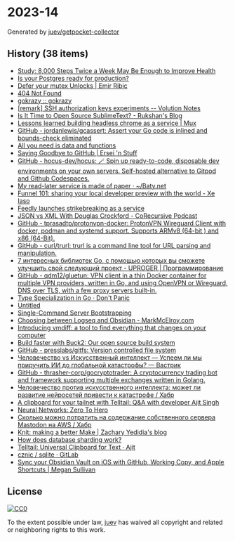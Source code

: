 # 2023-14

Generated by [juev/getpocket-collector](https://github.com/juev/getpocket-collector)

## History (38 items)

- [Study: 8,000 Steps Twice a Week May Be Enough to Improve Health](https://www.prevention.com/health/a43453914/8000-steps-walking-for-health-study/)
- [Is your Postgres ready for production?](https://www.crunchydata.com/blog/is-your-postgres-ready-for-production)
- [Defer your mutex Unlocks | Emir Ribic](https://www.ribice.ba/defer-mutex-unlocks/)
- [404 Not Found](https://susam.net/maze/mastering-emacs-together.html)
- [gokrazy :: gokrazy](https://gokrazy.org)
- [[remark] SSH authorization keys experiments -- Volution Notes](https://notes.volution.ro/v1/2023/04/remarks/eb5109f6/)
- [Is It Time to Open Source SublimeText? - Rukshan's Blog](https://ruky.me/2023/03/30/is-it-time-to-open-source-sublimetext/)
- [Lessons learned building headless chrome as a service | Mux](https://www.mux.com/blog/lessons-learned-building-headless-chrome-as-a-service)
- [GitHub - jordanlewis/gcassert: Assert your Go code is inlined and bounds-check eliminated](https://github.com/jordanlewis/gcassert)
- [All you need is data and functions](https://mckayla.blog/posts/all-you-need-is-data-and-functions.html)
- [Saying Goodbye to GitHub | Ersei 'n Stuff](https://ersei.net/en/blog/bye-bye-github)
- [GitHub - hocus-dev/hocus: 🪄 Spin up ready-to-code, disposable dev environments on your own servers. Self-hosted alternative to Gitpod and Github Codespaces.](https://github.com/hocus-dev/hocus)
- [My read-later service is made of paper · ~/Baty.net](https://baty.net/2023/my-read-later-service-is-made-of-paper/)
- [Funnel 101: sharing your local developer preview with the world - Xe Iaso](https://xeiaso.net/blog/tailscale-funnel-101)
- [Feedly launches strikebreaking as a service](https://newsletter.mollywhite.net/p/feedly-launches-strikebreaking-as)
- [JSON vs XML With Douglas Crockford - CoRecursive Podcast](https://corecursive.com/json-vs-xml-douglas-crockford/)
- [GitHub - tprasadtp/protonvpn-docker: ProtonVPN Wireguard Client with docker, podman and systemd support. Supports ARMv8 (64-bit ) and x86 (64-Bit).](https://github.com/tprasadtp/protonvpn-docker)
- [GitHub - curl/trurl: trurl is a command line tool for URL parsing and manipulation.](https://github.com/curl/trurl)
- [7 интересных библиотек Go, с помощью которых вы сможете улучшить свой следующий проект - UPROGER | Программирование](https://uproger.com/7-bibliotek-go-s-pomoshhyu-kotoryh-vy-uluchshit-proekt/)
- [GitHub - qdm12/gluetun: VPN client in a thin Docker container for multiple VPN providers, written in Go, and using OpenVPN or Wireguard, DNS over TLS, with a few proxy servers built-in.](https://github.com/qdm12/gluetun)
- [Type Specialization in Go · Don't Panic](https://commaok.xyz/post/type_specialization/)
- [Untitled](https://strongboxsafe.com/updates/the-most-secure-password-manager-now-available-on-macos-strongbox-zero)
- [Single-Command Server Bootstrapping](https://galowicz.de/2023/04/05/single-command-server-bootstrap/)
- [Choosing between Logseq and Obsidian - MarkMcElroy.com](https://markmcelroy.com/choosing-between-logseq-and-obsidian/)
- [Introducing vmdiff: a tool to find everything that changes on your computer](https://community.atlassian.com/t5/Trust-Security-articles/Introducing-vmdiff-a-tool-to-find-everything-that-changes-on/ba-p/2321969)
- [Build faster with Buck2: Our open source build system](https://engineering.fb.com/2023/04/06/open-source/buck2-open-source-large-scale-build-system/)
- [GitHub - presslabs/gitfs: Version controlled file system](https://github.com/presslabs/gitfs)
- [Человечество vs Искусственный интеллект — Успеем ли мы приручить ИИ до глобальной катастрофы? — Вастрик](https://vas3k.blog/blog/ai_alignment/)
- [GitHub - thrasher-corp/gocryptotrader: A cryptocurrency trading bot and framework supporting multiple exchanges written in Golang.](https://github.com/thrasher-corp/gocryptotrader)
- [Человечество против искусственного интеллекта: может ли развитие нейросетей привести к катастрофе / Хабр](https://habr.com/ru/companies/ods/articles/727158/)
- [A clipboard for your tailnet with Telltail: Q&A with developer Ajit Singh](https://tailscale.dev/blog/telltail-universal-clipboard-ajit-singh-interview)
- [Neural Networks: Zero To Hero](https://karpathy.ai/zero-to-hero.html)
- [Сколько можно потратить на содержание собственного сервера Mastodon на AWS / Хабр](https://habr.com/ru/companies/ruvds/articles/727100/)
- [Knit: making a better Make | Zachary Yedidia's blog](https://zyedidia.github.io/blog/posts/3-knit-better-make/)
- [How does database sharding work?](https://planetscale.com/blog/how-does-database-sharding-work)
- [Telltail: Universal Clipboard for Text · Ajit](https://hemarkable.com/prose/telltail)
- [cznic / sqlite · GitLab](https://gitlab.com/cznic/sqlite)
- [Sync your Obsidian Vault on iOS with GitHub, Working Copy, and Apple Shortcuts | Megan Sullivan](https://meganesulli.com/blog/sync-obsidian-vault-iphone-ipad/)

## License

[![CC0](https://mirrors.creativecommons.org/presskit/buttons/88x31/svg/cc-zero.svg)](https://creativecommons.org/publicdomain/zero/1.0/)

To the extent possible under law, [juev](https://github.com/juev) has waived all copyright and related or neighboring rights to this work.
